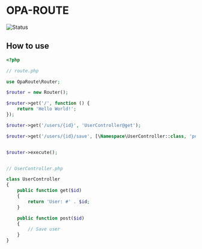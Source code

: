 # OPA-ROUTE

![Status](https://img.shields.io/static/v1?label=status&message=development&color=critical)

## How to use
```php
<?php

// route.php

use OpaRoute\Router;

$router = new Router();

$router->get('/', function () {
    return 'Hello World!';
});

$router->get('/users/{id}', 'UserController@get');

$router->get('/users/{id}/save', [\Namespace\UserController::class, 'post']);


$router->execute();


// UserController.php

class UserController
{
    public function get($id)
    {
        return 'User: #' . $id;
    }

    public function post($id)
    {
        // Save user
    }
}

```
